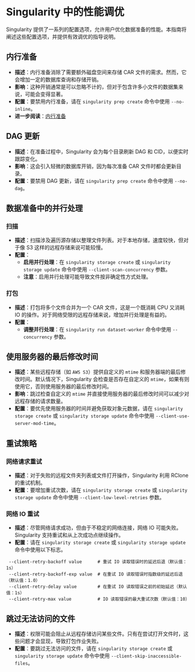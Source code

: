 # Singularity 中的性能调优

Singularity 提供了一系列的配置选项，允许用户优化数据准备的性能。本指南将阐述这些配置选项，并提供有效调优的指导说明。

## 内行准备
* **描述**：内行准备消除了需要额外磁盘空间来存储 CAR 文件的需求。然而，它会增加一定的数据库查询和存储开销。
* **影响**：这种开销通常是可以忽略不计的，但对于包含许多小文件的数据集来说，可能会变得显著。
* **配置**：要禁用内行准备，请在 `singularity prep create` 命令中使用 `--no-inline`。
* **进一步阅读**：[内行准备](../topics/inline-preparation.md)

## DAG 更新
* **描述**：在准备过程中，Singularity 会为每个目录刷新 DAG 和 CID，以便实时跟踪变化。
* **影响**：这会引入轻微的数据库开销，因为每次准备 CAR 文件时都会更新目录。
* **配置**：要禁用 DAG 更新，请在 `singularity prep create` 命令中使用 `--no-dag`。
  
## 数据准备中的并行处理

### 扫描
* **描述**：扫描涉及遍历源存储以整理文件列表。对于本地存储，速度较快，但对于像 S3 这样的远程存储来说可能较慢。
* **配置**：
  * **启用并行处理**：在 `singularity storage create` 或 `singularity storage update` 命令中使用 `--client-scan-concurrency` 参数。
  * **注意**：启用并行处理可能导致文件按非确定性方式处理。

### 打包
* **描述**：打包将多个文件合并为一个 CAR 文件，这是一个既消耗 CPU 又消耗 IO 的操作。对于网络受限的远程存储来说，增加并行处理是有益的。
* **配置**：
    * **调整并行处理**：在 `singularity run dataset-worker` 命令中使用 `--concurrency` 参数。

## 使用服务器的最后修改时间
* **描述**：某些远程存储（如 `AWS S3`）提供自定义的 `mtime` 和服务器端的最后修改时间。默认情况下，Singularity 会检查是否存在自定义的 `mtime`，如果有则使用它，否则使用服务器的最后修改时间。
* **影响**：跳过检查自定义的 `mtime` 并直接使用服务器的最后修改时间可以减少对远程存储的请求数量。
* **配置**：要优先使用服务器的时间并避免获取对象元数据，请在 `singularity storage create` 或 `singularity storage update` 命令中使用 `--client-use-server-mod-time`。

## 重试策略
### 网络请求重试
* **描述**：对于失败的远程文件夹列表或文件打开操作，Singularity 利用 RClone 的重试机制。
* **配置**：要增加重试次数，请在 `singularity storage create` 或 `singularity storage update` 命令中使用 `--client-low-level-retries` 参数。

### 网络 IO 重试
* **描述**：尽管网络请求成功，但由于不稳定的网络连接，网络 IO 可能失败。Singularity 支持重试和从上次成功点继续操作。
* **配置**：请在 `singularity storage create` 或 `singularity storage update` 命令中使用以下标志。
```shell
 --client-retry-backoff value      # 重试 IO 读取错误时的延迟后退（默认值：1s）
 --client-retry-backoff-exp value  # 在重试 IO 读取错误时指数级的延迟后退（默认值：1.0）
 --client-retry-delay value        # 在重试 IO 读取错误之前的初始延迟（默认值：1s）
 --client-retry-max value          # IO 读取错误的最大重试次数（默认值：10）
```

## 跳过无法访问的文件
* **描述**：权限可能会阻止从远程存储访问某些文件。只有在尝试打开文件时，这些问题才会显现，导致打包作业失败。
* **配置**：要跳过无法访问的文件，请在 `singularity storage create` 或 `singularity storage update` 命令中使用 `--client-skip-inaccessible-files`。